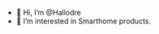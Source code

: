 - 👋 Hi, I’m @Hallodre
- 👀 I’m interested in Smarthome products.


<!---
Hallodre/Hallodre is a ✨ special ✨ repository because its `README.md` (this file) appears on your GitHub profile.
You can click the Preview link to take a look at your changes.
--->
